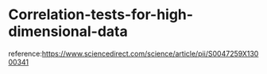 # Correlation-tests-for-high-dimensional-data

reference:https://www.sciencedirect.com/science/article/pii/S0047259X13000341
